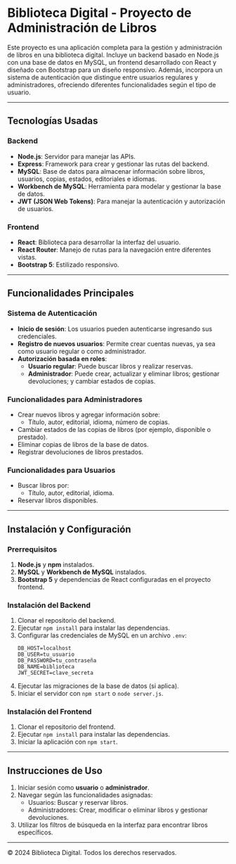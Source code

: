 # Biblioteca Digital - Proyecto de Administración de Libros

Este proyecto es una aplicación completa para la gestión y administración de libros en una biblioteca digital. Incluye un backend basado en Node.js con una base de datos en MySQL, un frontend desarrollado con React y diseñado con Bootstrap para un diseño responsivo. Además, incorpora un sistema de autenticación que distingue entre usuarios regulares y administradores, ofreciendo diferentes funcionalidades según el tipo de usuario.

---

## Tecnologías Usadas

### Backend
- **Node.js**: Servidor para manejar las APIs.
- **Express**: Framework para crear y gestionar las rutas del backend.
- **MySQL**: Base de datos para almacenar información sobre libros, usuarios, copias, estados, editoriales e idiomas.
- **Workbench de MySQL**: Herramienta para modelar y gestionar la base de datos.
- **JWT (JSON Web Tokens)**: Para manejar la autenticación y autorización de usuarios.

### Frontend
- **React**: Biblioteca para desarrollar la interfaz del usuario.
- **React Router**: Manejo de rutas para la navegación entre diferentes vistas.
- **Bootstrap 5**: Estilizado responsivo.

---

## Funcionalidades Principales

### Sistema de Autenticación
- **Inicio de sesión**: Los usuarios pueden autenticarse ingresando sus credenciales.
- **Registro de nuevos usuarios**: Permite crear cuentas nuevas, ya sea como usuario regular o como administrador.
- **Autorización basada en roles**:
  - **Usuario regular**: Puede buscar libros y realizar reservas.
  - **Administrador**: Puede crear, actualizar y eliminar libros; gestionar devoluciones; y cambiar estados de copias.

### Funcionalidades para Administradores
- Crear nuevos libros y agregar información sobre:
  - Título, autor, editorial, idioma, número de copias.
- Cambiar estados de las copias de libros (por ejemplo, disponible o prestado).
- Eliminar copias de libros de la base de datos.
- Registrar devoluciones de libros prestados.

### Funcionalidades para Usuarios
- Buscar libros por:
  - Título, autor, editorial, idioma.
- Reservar libros disponibles.

---

## Instalación y Configuración

### Prerrequisitos
1. **Node.js** y **npm** instalados.
2. **MySQL** y **Workbench de MySQL** instalados.
3. **Bootstrap 5** y dependencias de React configuradas en el proyecto frontend.

### Instalación del Backend
1. Clonar el repositorio del backend.
2. Ejecutar `npm install` para instalar las dependencias.
3. Configurar las credenciales de MySQL en un archivo `.env`:
   ```
   DB_HOST=localhost
   DB_USER=tu_usuario
   DB_PASSWORD=tu_contraseña
   DB_NAME=biblioteca
   JWT_SECRET=clave_secreta
   ```
4. Ejecutar las migraciones de la base de datos (si aplica).
5. Iniciar el servidor con `npm start` o `node server.js`.

### Instalación del Frontend
1. Clonar el repositorio del frontend.
2. Ejecutar `npm install` para instalar las dependencias.
3. Iniciar la aplicación con `npm start`.

---

## Instrucciones de Uso

1. Iniciar sesión como **usuario** o **administrador**.
2. Navegar según las funcionalidades asignadas:
   - Usuarios: Buscar y reservar libros.
   - Administradores: Crear, modificar o eliminar libros y gestionar devoluciones.
3. Utilizar los filtros de búsqueda en la interfaz para encontrar libros específicos.


---


© 2024 Biblioteca Digital. Todos los derechos reservados.


